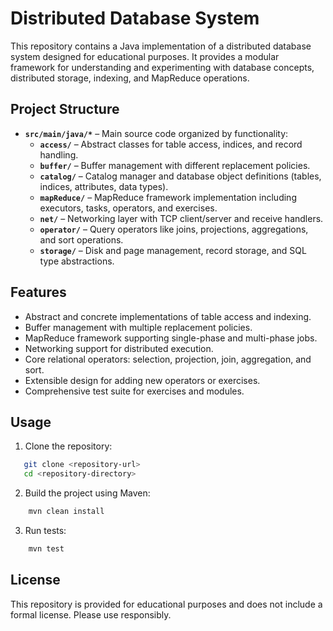 # Distributed Database System

This repository contains a Java implementation of a distributed database system designed for educational purposes. It provides a modular framework for understanding and experimenting with database concepts, distributed storage, indexing, and MapReduce operations.

## Project Structure

- **`src/main/java/*`** – Main source code organized by functionality:
  - **`access/`** – Abstract classes for table access, indices, and record handling.
  - **`buffer/`** – Buffer management with different replacement policies.
  - **`catalog/`** – Catalog manager and database object definitions (tables, indices, attributes, data types).
  - **`mapReduce/`** – MapReduce framework implementation including executors, tasks, operators, and exercises.
  - **`net/`** – Networking layer with TCP client/server and receive handlers.
  - **`operator/`** – Query operators like joins, projections, aggregations, and sort operations.
  - **`storage/`** – Disk and page management, record storage, and SQL type abstractions.

## Features

- Abstract and concrete implementations of table access and indexing.
- Buffer management with multiple replacement policies.
- MapReduce framework supporting single-phase and multi-phase jobs.
- Networking support for distributed execution.
- Core relational operators: selection, projection, join, aggregation, and sort.
- Extensible design for adding new operators or exercises.
- Comprehensive test suite for exercises and modules.

## Usage

1. Clone the repository:

```bash
   git clone <repository-url>
   cd <repository-directory>
```

2. Build the project using Maven:

```bash
    mvn clean install
```

3. Run tests:

```bash
    mvn test
```

## License

This repository is provided for educational purposes and does not include a formal license. Please use responsibly.